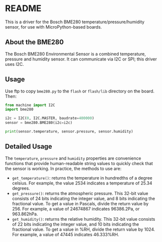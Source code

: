# README #

This is a driver for the Bosch BME280 temperature/pressure/humidity sensor, for use with MicroPython-based boards.

## About the BME280 ##

The Bosch BME280 Environmental Sensor is a combined temperature, pressure and humidity sensor. It can communicate via I2C or SPI; this driver uses I2C.

## Usage ##

Use ftp to copy `bme280.py` to the `flash` or `flash/lib` directory on the board. Then:

``` python
from machine import I2C
import bme280

i2c = I2C(0, I2C.MASTER, baudrate=400000)
sensor = bme280.BME280(i2c=i2c)

print(sensor.temperature, sensor.pressure, sensor.humidity)
```

## Detailed Usage ##
The `temperature`, `pressure` and `humidity` properties are convenience functions that provide human-readable string values to quickly check that the sensor is working. In practice, the methods to use are:

* `get_temperature()`: returns the temperature in hundredths of a degree celsius. For example, the value 2534  indicates a temperature of 25.34 degrees.
* `get_pressure()`: returns the atmospheric pressure. This 32-bit value consists of 24 bits indicating the integer value, and 8 bits indicating the fractional value. To get a value in Pascals, divide the return value by 256. For example, a value of 24674867 indicates 96386.2Pa, or 963.862hPa.
* `get_humidity()`: returns the relative humidity. This 32-bit value consists of 22 bits indicating the integer value, and 10 bits indicating the fractional value. To get a value in %RH, divide the return value by 1024. For example, a value of 47445 indicates 46.333%RH.